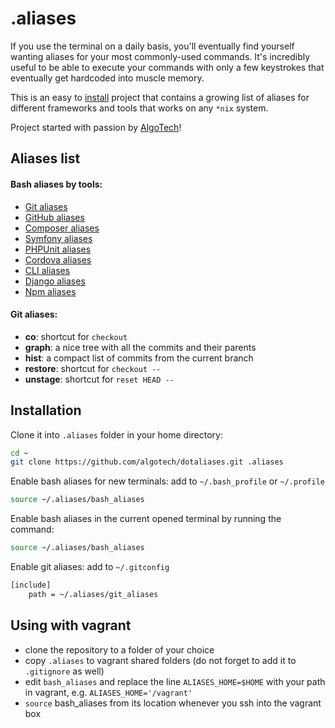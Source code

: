 .aliases
========

If you use the terminal on a daily basis, you'll eventually find yourself
wanting aliases for your most commonly-used commands. It's incredibly useful to
be able to execute your commands with only a few keystrokes that eventually
get hardcoded into muscle memory.

This is an easy to [install](#installation) project that contains a growing list
of aliases for different frameworks and tools that works on any `*nix` system.

Project started with passion by [AlgoTech](http://www.algotech.solutions)!

## Aliases list

#### Bash aliases by tools:
  - [Git aliases](doc/bash/git_aliases.md)
  - [GitHub aliases](doc/bash/github_aliases.md)
  - [Composer aliases](doc/bash/composer_aliases.md)
  - [Symfony aliases](doc/bash/symfony_aliases.md)
  - [PHPUnit aliases](doc/bash/phpunit_aliases.md)
  - [Cordova aliases](doc/bash/cordova_aliases.md)
  - [CLI aliases](doc/bash/cli_aliases.md)
  - [Django aliases](doc/bash/django_aliases.md)
  - [Npm aliases](doc/bash/npm_aliases.md)

#### Git aliases:
  - **co**: shortcut for `checkout`
  - **graph**: a nice tree with all the commits and their parents
  - **hist**: a compact list of commits from the current branch
  - **restore**: shortcut for `checkout --`
  - **unstage**: shortcut for `reset HEAD --`

## Installation

Clone it into `.aliases` folder in your home directory:
```bash
cd ~
git clone https://github.com/algotech/dotaliases.git .aliases
```

Enable bash aliases for new terminals: add to `~/.bash_profile` or `~/.profile`
```bash
source ~/.aliases/bash_aliases
```

Enable bash aliases in the current opened terminal by running the command:
```bash
source ~/.aliases/bash_aliases
```

Enable git aliases: add to `~/.gitconfig`
```bash
[include]
    path = ~/.aliases/git_aliases
```

## Using with vagrant
- clone the repository to a folder of your choice
- copy `.aliases` to vagrant shared folders (do not forget to add it to `.gitignore` as well)
- edit `bash_aliases` and replace the line `ALIASES_HOME=$HOME` with your path in vagrant,
e.g. `ALIASES_HOME='/vagrant'`
- `source` bash_aliases from its location whenever you ssh into the vagrant box
